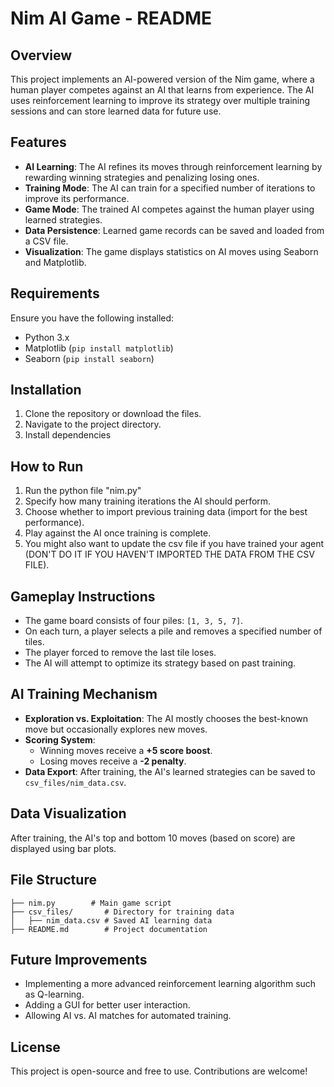 # Nim AI Game - README

## Overview
This project implements an AI-powered version of the Nim game, where a human player competes against an AI that learns from experience. The AI uses reinforcement learning to improve its strategy over multiple training sessions and can store learned data for future use.

## Features
- **AI Learning**: The AI refines its moves through reinforcement learning by rewarding winning strategies and penalizing losing ones.
- **Training Mode**: The AI can train for a specified number of iterations to improve its performance.
- **Game Mode**: The trained AI competes against the human player using learned strategies.
- **Data Persistence**: Learned game records can be saved and loaded from a CSV file.
- **Visualization**: The game displays statistics on AI moves using Seaborn and Matplotlib.

## Requirements
Ensure you have the following installed:
- Python 3.x
- Matplotlib (`pip install matplotlib`)
- Seaborn (`pip install seaborn`)

## Installation
1. Clone the repository or download the files.
2. Navigate to the project directory.
3. Install dependencies


## How to Run
1. Run the python file "nim.py"
2. Specify how many training iterations the AI should perform.
3. Choose whether to import previous training data (import for the best performance).
4. Play against the AI once training is complete.
5. You might also want to update the csv file if you have trained your agent (DON'T DO IT IF YOU HAVEN'T IMPORTED THE DATA FROM THE CSV FILE).

## Gameplay Instructions
- The game board consists of four piles: `[1, 3, 5, 7]`.
- On each turn, a player selects a pile and removes a specified number of tiles.
- The player forced to remove the last tile loses.
- The AI will attempt to optimize its strategy based on past training.

## AI Training Mechanism
- **Exploration vs. Exploitation**: The AI mostly chooses the best-known move but occasionally explores new moves.
- **Scoring System**:
  - Winning moves receive a **+5 score boost**.
  - Losing moves receive a **-2 penalty**.
- **Data Export**: After training, the AI's learned strategies can be saved to `csv_files/nim_data.csv`.

## Data Visualization
After training, the AI's top and bottom 10 moves (based on score) are displayed using bar plots.

## File Structure
```
├── nim.py        # Main game script
├── csv_files/       # Directory for training data
│   ├── nim_data.csv # Saved AI learning data
├── README.md        # Project documentation
```

## Future Improvements
- Implementing a more advanced reinforcement learning algorithm such as Q-learning.
- Adding a GUI for better user interaction.
- Allowing AI vs. AI matches for automated training.

## License
This project is open-source and free to use. Contributions are welcome!

